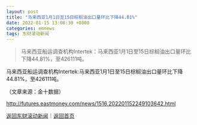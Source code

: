 ```yaml
---
layout: post
title: "马来西亚1月1日至15日棕榈油出口量环比下降44.81%"
date: 2022-01-15 13:08:30 +0800
categories: emnews
tags: 东财滚动新闻
---
```

> 马来西亚船运调查机构Intertek：马来西亚1月1日至15日棕榈油出口量环比下降44.81%，至426111吨。

<p>马来西亚船运调查机构Intertek:马来西亚1月1日至15日棕榈油出口量环比下降44.81%，至426111吨。</p><p class="em_media">（文章来源：金十数据）</p>

<http://futures.eastmoney.com/news/1516,202201152249103642.html>

[返回东财滚动新闻](//finews.withounder.com/emnews/)｜[返回首页](//finews.withounder.com/)